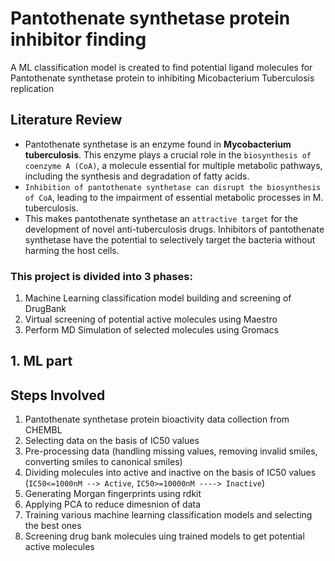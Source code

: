 #  **Pantothenate synthetase protein inhibitor finding**
 A ML classification model is created to find potential ligand molecules for Pantothenate synthetase protein to inhibiting Micobacterium Tuberculosis replication

## **Literature Review**
- Pantothenate synthetase is an enzyme found in **Mycobacterium tuberculosis**. This enzyme plays a crucial role in the `biosynthesis of coenzyme A (CoA)`, a molecule essential for multiple metabolic pathways, including the synthesis and degradation of fatty acids.
- `Inhibition of pantothenate synthetase can disrupt the biosynthesis of CoA`, leading to the impairment of essential metabolic processes in M. tuberculosis.
- This makes pantothenate synthetase an `attractive target` for the development of novel anti-tuberculosis drugs. Inhibitors of pantothenate synthetase have the potential to selectively target the bacteria without harming the host cells.

### **This project is divided into 3 phases:**
 1. Machine Learning classification model building and screening of DrugBank
 2. Virtual screening of potential active molecules using Maestro
 3. Perform MD Simulation of selected molecules using Gromacs

## **1. ML part**
## **Steps Involved**
1. Pantothenate synthetase protein bioactivity data collection from CHEMBL
2. Selecting data on the basis of IC50 values
3. Pre-processing data (handling missing values, removing invalid smiles, converting smiles to canonical smiles)
4. Dividing molecules into active and inactive on the basis of IC50 values (`IC50<=1000nM --> Active`, `IC50>=10000nM ----> Inactive`)
5. Generating Morgan fingerprints using rdkit
6. Applying PCA to reduce dimesnion of data
7. Training various machine learning classification models and selecting the best ones
8. Screening drug bank molecules uing trained models to get potential active molecules

